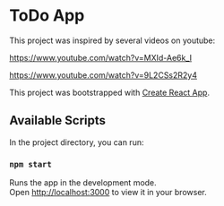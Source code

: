 # ToDo App

This project was inspired by several videos on youtube:

https://www.youtube.com/watch?v=MXId-Ae6k_I

https://www.youtube.com/watch?v=9L2CSs2R2y4





This project was bootstrapped with [Create React App](https://github.com/facebook/create-react-app).

## Available Scripts

In the project directory, you can run:

### `npm start`

Runs the app in the development mode.\
Open [http://localhost:3000](http://localhost:3000) to view it in your browser.
